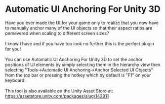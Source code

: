 # Automatic UI Anchoring For Unity 3D
Have you ever made the UI for your game only to realize that you now have to manually anchor many of the UI objects so that their aspect ratios are persevered when scaling to different screen sizes?
<br><br>
I know I have and if you have too look no further this is the perfect plugin for you!
<br><br>
You can use Automatic UI Anchoring For Unity 3D to set the anchor positions of UI elements by simply selecting them in the hierarchy view then selecting "Tools->Automatic UI Anchoring->Anchor Selected UI Objects" from the top bar or pressing the hotkey which by default is "F1" on your keyboard!
<br><br>
This tool is also available on the Unity Asset Store at:
<br>
https://assetstore.unity.com/packages/slug/142911
